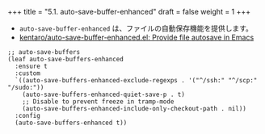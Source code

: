 +++
title = "5.1. auto-save-buffer-enhanced"
draft = false
weight = 1
+++
* `auto-save-buffer-enhanced` は、ファイルの自動保存機能を提供します。
* [kentaro/auto-save-buffer-enhanced.el: Provide file autosave in Emacs](https://github.com/kentaro/auto-save-buffers-enhanced) 

```elisp
;; auto-save-buffers
(leaf auto-save-buffers-enhanced
  :ensure t
  :custom
  `((auto-save-buffers-enhanced-exclude-regexps . '("^/ssh:" "^/scp:" "/sudo:"))
	(auto-save-buffers-enhanced-quiet-save-p . t)
	;; Disable to prevent freeze in tramp-mode
	(auto-save-buffers-enhanced-include-only-checkout-path . nil))
  :config
  (auto-save-buffers-enhanced t))
```
